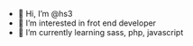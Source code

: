 - 👋 Hi, I’m @hs3
- 👀 I’m interested in frot end developer
- 🌱 I’m currently learning sass, php, javascript

<!---
hs3/hs3 is a ✨ special ✨ repository because its `README.md` (this file) appears on your GitHub profile.
You can click the Preview link to take a look at your changes.
--->
